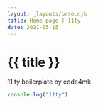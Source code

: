 ```yaml
---
layout: _layouts/base.njk
title: Home page | 11ty
date: 2021-05-15
---
```

# {{ title }}

11 ty boilerplate by code4mk

```js 
console.log("11ty")
```